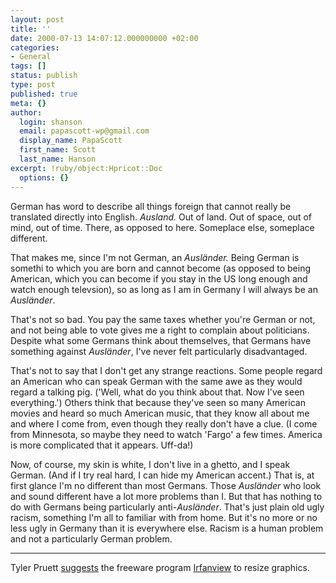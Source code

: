 ```yaml
---
layout: post
title: ''
date: 2000-07-13 14:07:12.000000000 +02:00
categories:
- General
tags: []
status: publish
type: post
published: true
meta: {}
author:
  login: shanson
  email: papascott-wp@gmail.com
  display_name: PapaScott
  first_name: Scott
  last_name: Hanson
excerpt: !ruby/object:Hpricot::Doc
  options: {}
---
```

<p>German has word to describe all things foreign that cannot really be translated directly into English. <i>Ausland.</i> Out of land. Out of space, out of mind, out of time. There, as opposed to here. Someplace else, someplace different.</p>
<p>That makes me, since I'm not German, an <i>Ausländer.</i> Being German is somethi to which you are born and cannot become (as opposed to being American, which you can become if you stay in the US long enough and watch enough televsion), so as long as I am in Germany I will always be an <i>Ausländer</i>.</p>
<p>That's not so bad. You pay the same taxes whether you're German or not, and not being able to vote gives me a right to complain about politicians. Despite what some Germans think about themselves, that Germans have something against <i>Ausländer</i>, I've never felt particularly disadvantaged.</p>
<p>That's not to say that I don't get any strange reactions. Some people regard an American who can speak German with the same awe as they would regard a talking pig. ('Well, what do you think about that. Now I've seen everything.') Others think that because they've seen so many American movies and heard so much American music, that they know all about me and where I come from, even though they really don't have a clue. (I come from Minnesota, so maybe they need to watch 'Fargo' a few times. America is more complicated that it appears. Uff-da!)</p>
<p>Now, of course, my skin is white, I don't live in a ghetto, and I speak German. (And if I try real hard, I can hide my American accent.) That is, at first glance I'm no different than most Germans. Those <i>Ausländer</i> who look and sound different have a lot more problems than I. But that has nothing to do with Germans being particularly anti-<i>Ausländer</i>. That's just plain old ugly racism, something I'm all to familiar with from home. But it's no more or no less ugly in Germany than it is everywhere else. Racism is a human problem and not a particularly German problem.</p>
<hr />
Tyler Pruett <a href="http://shanson.editthispage.com/discuss/msgReader$287">suggests</a> the freeware program <a href="http://softwarecenter.net/irfanview/">Irfanview</a> to resize graphics.</p>
